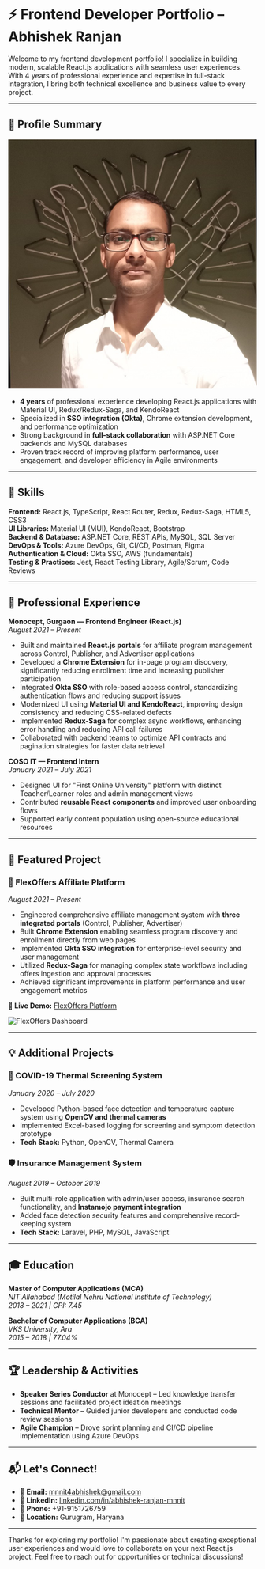# ⚡ Frontend Developer Portfolio – Abhishek Ranjan

Welcome to my frontend development portfolio! I specialize in building modern, scalable React.js applications with seamless user experiences. With 4 years of professional experience and expertise in full-stack integration, I bring both technical excellence and business value to every project.

---

## 👤 Profile Summary

<!-- Add your professional image here -->
![Abhishek Ranjan](profile-image.jpg)

- **4 years** of professional experience developing React.js applications with Material UI, Redux/Redux-Saga, and KendoReact
- Specialized in **SSO integration (Okta)**, Chrome extension development, and performance optimization
- Strong background in **full-stack collaboration** with ASP.NET Core backends and MySQL databases
- Proven track record of improving platform performance, user engagement, and developer efficiency in Agile environments

---

## 🧠 Skills

**Frontend:** React.js, TypeScript, React Router, Redux, Redux-Saga, HTML5, CSS3  
**UI Libraries:** Material UI (MUI), KendoReact, Bootstrap  
**Backend & Database:** ASP.NET Core, REST APIs, MySQL, SQL Server  
**DevOps & Tools:** Azure DevOps, Git, CI/CD, Postman, Figma  
**Authentication & Cloud:** Okta SSO, AWS (fundamentals)  
**Testing & Practices:** Jest, React Testing Library, Agile/Scrum, Code Reviews

---

## 💼 Professional Experience

**Monocept, Gurgaon — Frontend Engineer (React.js)**  
*August 2021 – Present*

- Built and maintained **React.js portals** for affiliate program management across Control, Publisher, and Advertiser applications
- Developed a **Chrome Extension** for in-page program discovery, significantly reducing enrollment time and increasing publisher participation
- Integrated **Okta SSO** with role-based access control, standardizing authentication flows and reducing support issues
- Modernized UI using **Material UI and KendoReact**, improving design consistency and reducing CSS-related defects
- Implemented **Redux-Saga** for complex async workflows, enhancing error handling and reducing API call failures
- Collaborated with backend teams to optimize API contracts and pagination strategies for faster data retrieval

**COSO IT — Frontend Intern**  
*January 2021 – July 2021*

- Designed UI for "First Online University" platform with distinct Teacher/Learner roles and admin management views
- Contributed **reusable React components** and improved user onboarding flows
- Supported early content population using open-source educational resources

---

## 🚀 Featured Project

### 🔗 FlexOffers Affiliate Platform
*August 2021 – Present*

- Engineered comprehensive affiliate management system with **three integrated portals** (Control, Publisher, Advertiser)
- Built **Chrome Extension** enabling seamless program discovery and enrollment directly from web pages
- Implemented **Okta SSO integration** for enterprise-level security and user management
- Utilized **Redux-Saga** for managing complex state workflows including offers ingestion and approval processes
- Achieved significant improvements in platform performance and user engagement metrics

**🔗 Live Demo:** [FlexOffers Platform](https://publisherprobeta.flexoffers.com/flexapps/flexlinks)

![FlexOffers Dashboard](./images/flexoffers-dashboard.png)

---

## 💡 Additional Projects

### 🦠 COVID-19 Thermal Screening System
*January 2020 – July 2020*
- Developed Python-based face detection and temperature capture system using **OpenCV and thermal cameras**
- Implemented Excel-based logging for screening and symptom detection prototype
- **Tech Stack:** Python, OpenCV, Thermal Camera

### 🛡️ Insurance Management System  
*August 2019 – October 2019*
- Built multi-role application with admin/user access, insurance search functionality, and **Instamojo payment integration**
- Added face detection security features and comprehensive record-keeping system
- **Tech Stack:** Laravel, PHP, MySQL, JavaScript

---

## 🎓 Education

**Master of Computer Applications (MCA)**  
*NIT Allahabad (Motilal Nehru National Institute of Technology)*  
*2018 – 2021 | CPI: 7.45*

**Bachelor of Computer Applications (BCA)**  
*VKS University, Ara*  
*2015 – 2018 | 77.04%*

---

## 🏆 Leadership & Activities

- **Speaker Series Conductor** at Monocept – Led knowledge transfer sessions and facilitated project ideation meetings
- **Technical Mentor** – Guided junior developers and conducted code review sessions
- **Agile Champion** – Drove sprint planning and CI/CD pipeline implementation using Azure DevOps

---

## 📬 Let's Connect!

- 📧 **Email:** [mnnit4abhishek@gmail.com](mailto:mnnit4abhishek@gmail.com)
- 🔗 **LinkedIn:** [linkedin.com/in/abhishek-ranjan-mnnit](https://www.linkedin.com/in/abhishek-ranjan-mnnit/)
- 📱 **Phone:** +91-9151726759
- 📍 **Location:** Gurugram, Haryana

---

Thanks for exploring my portfolio! I'm passionate about creating exceptional user experiences and would love to collaborate on your next React.js project. Feel free to reach out for opportunities or technical discussions!
